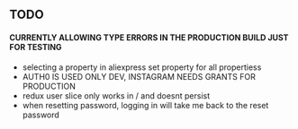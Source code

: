 ## TODO

#### CURRENTLY ALLOWING TYPE ERRORS IN THE PRODUCTION BUILD JUST FOR TESTING

- selecting a property in aliexpress set property for all propertiess
- AUTH0 IS USED ONLY DEV, INSTAGRAM NEEDS GRANTS FOR PRODUCTION
- redux user slice only works in / and doesnt persist
- when resetting password, logging in will take me back to the reset password
